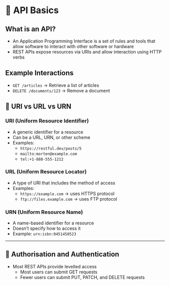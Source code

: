 # 🔌 API Basics
## What is an API?
- An Application Programming Interface is a set of rules and tools that allow software to interact with other software or hardware
- REST APIs expose resources via URIs and allow interaction using HTTP verbs
## Example Interactions
- `GET /articles` → Retrieve a list of articles
- `DELETE /documents/123` → Remove a document
## 🔗 URI vs URL vs URN
### URI (Uniform Resource Identifier)
- A generic identifier for a resource
- Can be a URL, URN, or other scheme
- Examples:
    - `https://restful.dev/posts/5`
    - `mailto:morten@example.com`
    - `tel:+1-888-555-1212`
### URL (Uniform Resource Locator)
- A type of URI that includes the method of access
- Examples:
    - `https://example.com` → uses HTTPS protocol
    - `ftp://files.example.com` → uses FTP protocol
### URN (Uniform Resource Name)
- A name-based identifier for a resource
- Doesn’t specify how to access it
- Example: `urn:isbn:0451450523`
___
## 🔐 Authorisation and Authentication
- Most REST APIs provide levelled access
    - Most users can submit GET requests
    - Fewer users can submit PUT, PATCH, and DELETE requests
